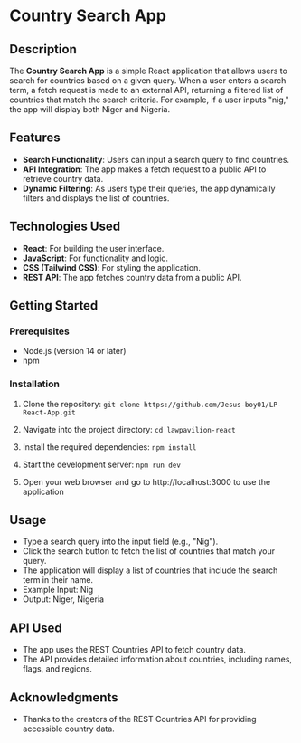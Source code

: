 # Country Search App

## Description

The **Country Search App** is a simple React application that allows users to search for countries based on a given query. When a user enters a search term, a fetch request is made to an external API, returning a filtered list of countries that match the search criteria. For example, if a user inputs "nig," the app will display both Niger and Nigeria.

## Features

- **Search Functionality**: Users can input a search query to find countries.
- **API Integration**: The app makes a fetch request to a public API to retrieve country data.
- **Dynamic Filtering**: As users type their queries, the app dynamically filters and displays the list of countries.

## Technologies Used

- **React**: For building the user interface.
- **JavaScript**: For functionality and logic.
- **CSS (Tailwind CSS)**: For styling the application.
- **REST API**: The app fetches country data from a public API.

## Getting Started

### Prerequisites

- Node.js (version 14 or later)
- npm

### Installation

1. Clone the repository:
   `git clone https://github.com/Jesus-boy01/LP-React-App.git`

2. Navigate into the project directory:
    `cd lawpavilion-react`

3. Install the required dependencies:
    `npm install`

4. Start the development server:
    `npm run dev` 

5. Open your web browser and go to http://localhost:3000 to use the application

## Usage

* Type a search query into the input field (e.g., "Nig").
* Click the search button to fetch the list of countries that match your query.
* The application will display a list of countries that include the search term in their name.
* Example Input: Nig
* Output:
Niger,
Nigeria

## API Used

* The app uses the REST Countries API to fetch country data. 
* The API provides detailed information about countries, including names, flags, and regions.

## Acknowledgments

* Thanks to the creators of the REST Countries API for providing accessible country data.